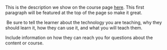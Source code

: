 This is the description we show on the course page [here](https://lab.github.com/TrakerHtm/probando-un-poco). This first paragraph will be featured at the top of the page so make it great.
​

​
Be sure to tell the learner about the technology you are teaching, why they should learn it, how they can use it, and what you will teach them.
​


Include information on how they can reach you for questions about the content or course. 